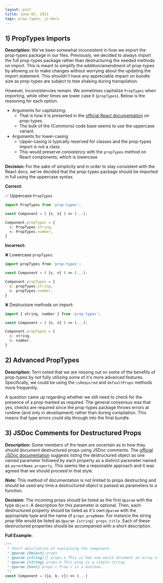 ```yaml
---
layout: post
title: June 03, 2021
tags: prop-types, js-docs
---
```


## 1) PropTypes Imports

**Description:** We've been somewhat inconsistent in how we import the prop-types package in our files. Previously, we decided to always import the full prop-types package rather than destructuring the needed methods on import. This is meant to simplify the addition/amendment of prop-types by allowing us to make changes without worrying about the updating the import statement. This shouldn't have any appreciable impact on bundle size as prop-types are subject to tree shaking during transpilation.

However, inconsistencies remain. We sometimes capitalize `PropTypes` when importing, while other times we lower case it (`propTypes`). Below is the reasoning for each option:

- Arguments for capitalizing:
  - That is how it is presented in the [official React documentation](https://reactjs.org/docs/typechecking-with-proptypes.html) on prop-types.
  - The bulk of the (Commons) code base seems to use the uppercase variant.
- Arguments for lower-casing
  - Upper-casing is typically reserved for classes and the prop-types import is not a class.
  - This would preserve consistency with the `propTypes` method on React components, which is lowercase

**Decision:** For the sake of simplicity and in order to stay consistent with the React docs, we've decided that the prop-types package should be imported in full using the uppercase syntax.

**Correct:**

✅ Uppercase `PropTypes`

```jsx
import PropTypes from 'prop-types';

const Component = ( {s, n} ) => (...);

Component.propTypes = {
  s: PropTypes.string,
  n: PropTypes.number,
}
```

**Incorrect:**

❌ Lowercase `propTypes`:

```jsx
import propTypes from 'prop-types';

const Component = ( {s, n} ) => (...);

Component.propTypes = {
  s: propTypes.string,
  n: propTypes.number,
}
```

❌ Destructure methods on import:

```jsx
import { string, number } from 'prop-types';

const Component = ( {s, n} ) => (...);

Component.propTypes = {
  s: string,
  n: number,
}
```

## 2) Advanced PropTypes

**Description:** Terri noted that we are missing out on some of the benefits of prop-types by not fully utilizing some of it's more advanced features. Specifically, we could be using the `isRequired` and `defaultProps` methods more frequently.

A question came up regarding whether we still need to check for the presence of a prop marked as required. The general consensus was that yes, checks are required since the prop-types package throws errors at runtime (and only in development) rather than during compilation. This means that type errors could slip through into the final bundle.

## 3) JSDoc Comments for Destructured Props

**Description:** Some members of the team are uncertain as to how they should document destructured props using JSDoc comments. The [official JSDoc documentation](https://jsdoc.app/tags-param.html#parameters-with-properties) suggests listing the destructured object as one named parameter followed by each property as a distinct parameter named as `parentName.property`. This seems like a reasonable approach and it was agreed that we should proceed in that style.

_**Note:**_ This method of documentation is not limited to props destructing and should be used any time a destructured object is passed as parameters to a function.

**Decision:** The incoming props should be listed as the first `@param` with the type `Object`. A description for this parameter is optional. Then, each destructured property should be listed as it's own `@param` with the appropriate type and the name of `props.propName`. For instance the string prop title would be listed as `@param {string} props.title`. Each of these destructured properties should be accompanied with a short description.

**Full Example:**

```js
/**
 * Short description of explaining the component.
 * @param {Object} props
 * @param {string[]} props.a This is how one would document an array of strings.
 * @param {string} props.b This prop is a simple string.
 * @param {bool} props.c Prop c is a boolean.
 */
const Component = ({a, b, c}) => (...)
```
